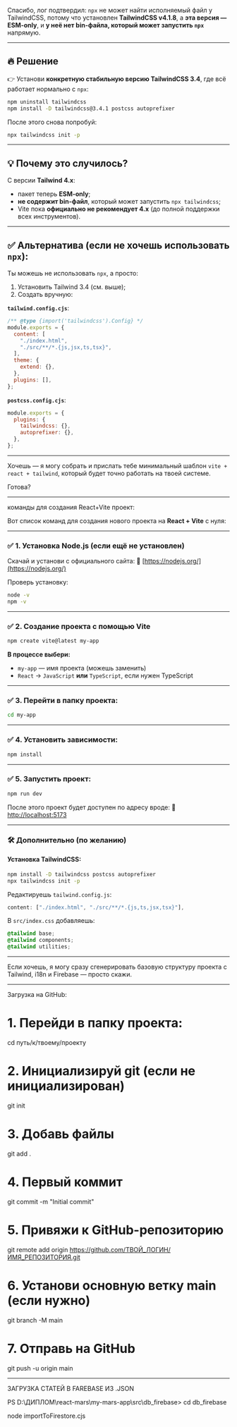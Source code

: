 Спасибо, лог подтвердил: `npx` не может найти исполняемый файл у TailwindCSS, потому что установлен **TailwindCSS v4.1.8**, а **эта версия — ESM-only**, и **у неё нет bin-файла, который может запустить `npx`** напрямую.

---

## 🔥 Решение

👉 Установи **конкретную стабильную версию TailwindCSS 3.4**, где всё работает нормально с `npx`:

```bash
npm uninstall tailwindcss
npm install -D tailwindcss@3.4.1 postcss autoprefixer
```

После этого снова попробуй:

```bash
npx tailwindcss init -p
```

---

## 💡 Почему это случилось?

С версии **Tailwind 4.x**:

* пакет теперь **ESM-only**;
* **не содержит bin-файл**, который может запустить `npx tailwindcss`;
* Vite пока **официально не рекомендует 4.x** (до полной поддержки всех инструментов).

---

## ✅ Альтернатива (если не хочешь использовать `npx`):

Ты можешь не использовать `npx`, а просто:

1. Установить Tailwind 3.4 (см. выше);
2. Создать вручную:

**`tailwind.config.cjs`**:

```js
/** @type {import('tailwindcss').Config} */
module.exports = {
  content: [
    "./index.html",
    "./src/**/*.{js,jsx,ts,tsx}",
  ],
  theme: {
    extend: {},
  },
  plugins: [],
};
```

**`postcss.config.cjs`**:

```js
module.exports = {
  plugins: {
    tailwindcss: {},
    autoprefixer: {},
  },
};
```

---

Хочешь — я могу собрать и прислать тебе минимальный шаблон `vite + react + tailwind`, который будет точно работать на твоей системе.

Готова?
 
 ------------------------------------------------------------------------------------------------------------------------------------



 команды для создания React+Vite проект:

Вот список команд для создания нового проекта на **React + Vite** с нуля:

---

### ✅ 1. Установка Node.js (если ещё не установлен)

Скачай и установи с официального сайта:
🔗 [https://nodejs.org/](https://nodejs.org/)

Проверь установку:

```bash
node -v
npm -v
```

---

### ✅ 2. Создание проекта с помощью Vite

```bash
npm create vite@latest my-app
```

**В процессе выбери:**

* `my-app` — имя проекта (можешь заменить)
* `React` → `JavaScript` **или** `TypeScript`, если нужен TypeScript

---

### ✅ 3. Перейти в папку проекта:

```bash
cd my-app
```

---

### ✅ 4. Установить зависимости:

```bash
npm install
```

---

### ✅ 5. Запустить проект:

```bash
npm run dev
```

После этого проект будет доступен по адресу вроде:
📍 [http://localhost:5173](http://localhost:5173)

---

### 🛠 Дополнительно (по желанию)

#### Установка TailwindCSS:

```bash
npm install -D tailwindcss postcss autoprefixer
npx tailwindcss init -p
```

Редактируешь `tailwind.config.js`:

```js
content: ["./index.html", "./src/**/*.{js,ts,jsx,tsx}"],
```

В `src/index.css` добавляешь:

```css
@tailwind base;
@tailwind components;
@tailwind utilities;
```

---

Если хочешь, я могу сразу сгенерировать базовую структуру проекта с Tailwind, i18n и Firebase — просто скажи.


------------------------------------------------------------------------------------------------------------------------------------------------------------------------------------

Загрузка на GitHub:
# 1. Перейди в папку проекта:
cd путь/к/твоему/проекту

# 2. Инициализируй git (если не инициализирован)
git init

# 3. Добавь файлы
git add .

# 4. Первый коммит
git commit -m "Initial commit"

# 5. Привяжи к GitHub-репозиторию
git remote add origin https://github.com/ТВОЙ_ЛОГИН/ИМЯ_РЕПОЗИТОРИЯ.git

# 6. Установи основную ветку main (если нужно)
git branch -M main

# 7. Отправь на GitHub
git push -u origin main





----------------------------------------------------------------------------------------------
ЗАГРУЗКА СТАТЕЙ В FAREBASE ИЗ .JSON

PS D:\ДИПЛОМ\react-mars\my-mars-app\src\db_firebase> cd db_firebase             

node importToFirestore.cjs 